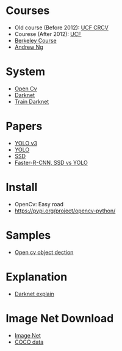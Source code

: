 # Courses
* Old course (Before 2012): [UCF CRCV](https://www.youtube.com/watch?v=_qgKQGsuKeQ&index=5&list=PLd3hlSJsX_Imk_BPmB_H3AQjFKZS9XgZm)
* Courese (After 2012): [UCF](https://sites.google.com/site/ucfcap6411/schedule)
* [Berkeley Course](http://inst.eecs.berkeley.edu/~cs280/sp18/)
* [Andrew Ng](https://www.youtube.com/watch?v=9s_FpMpdYW8)

# System
* [Open Cv](https://opencv-python-tutroals.readthedocs.io/en/latest/py_tutorials/py_tutorials.html)
* [Darknet](https://github.com/pjreddie/darknet/tree/master)
* [Train Darknet](https://github.com/AlexeyAB/darknet#how-to-train-pascal-voc-data)

# Papers
* [YOLO v3](https://pjreddie.com/media/files/papers/YOLOv3.pdf)
* [YOLO](https://arxiv.org/abs/1506.02640)
* [SSD](https://arxiv.org/abs/1512.02325)
* [Faster-R-CNN, SSD vs YOLO](https://medium.com/@jonathan_hui/what-do-we-learn-from-single-shot-object-detectors-ssd-yolo-fpn-focal-loss-3888677c5f4d)

# Install
* OpenCv: Easy road
* https://pypi.org/project/opencv-python/

# Samples
* [Open cv object dection](https://www.arunponnusamy.com/yolo-object-detection-opencv-python.html)

# Explanation
* [Darknet explain](https://towardsdatascience.com/yolo-v3-object-detection-53fb7d3bfe6b)

# Image Net Download
* [Image Net](http://image-net.org/challenges/LSVRC/2017/download-images-1p39.php)
* [COCO data](https://github.com/eriklindernoren/PyTorch-YOLOv3)
